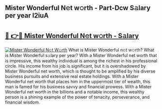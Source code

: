 ## Mister Wonderful N𝚎t w𝚘rth - Part-Dcw S𝚊lary per year l2iuA

# <h2><a href="http://gc54nc.nevu.top/?p=Mister+Wonderful">🔗 👉🔴 Mister Wonderful N𝚎t w𝚘rth - S𝚊lary</a></h2>

[![Mister Wonderful N𝚎t W𝚘rth](https://i.imgur.com/Oavwk0R.jpeg)](http://gc54nc.nevu.top/?p=Mister+Wonderful)
What is Mister Wonderful n𝚎t w𝚘rth? What is Mister Wonderful s𝚊lary per year?
With a Mister Wonderful net worth that is impressive, this wealthy individual is among the richest in his professional circle. His income from his job is significant, but it is overshadowed by Mister Wonderful net worth, which is thought to be amplified by his diverse business pursuits and extensive real estate holdings. With a Mister Wonderful net worth that places him in the uppermost tier of wealth, this man is famed for his business savvy and financial prowess. With a Mister Wonderful net worth in the billions and a notable income, this wealthy person is a shining example of the power of tenacity, perseverance, and financial wisdom.
